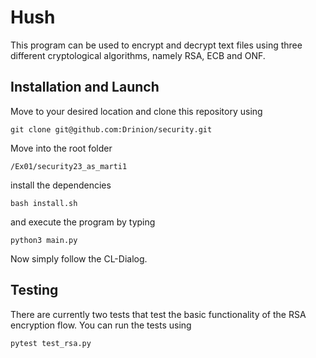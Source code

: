 # Hush
This program can be used to encrypt and decrypt text files using three different cryptological algorithms, namely RSA, ECB and ONF.
## Installation and Launch
Move to your desired location and clone this repository using
```
git clone git@github.com:Drinion/security.git
```
Move into the root folder
```
/Ex01/security23_as_marti1
```
install the dependencies
```
bash install.sh
```
and execute the program by typing
```
python3 main.py
```
Now simply follow the CL-Dialog.
## Testing
There are currently two tests that test the basic functionality of the RSA encryption flow. You can run the tests using
```
pytest test_rsa.py
```
